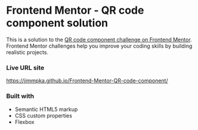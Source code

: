 # Frontend Mentor - QR code component solution

This is a solution to the [QR code component challenge on Frontend Mentor](https://www.frontendmentor.io/challenges/qr-code-component-iux_sIO_H). Frontend Mentor challenges help you improve your coding skills by building realistic projects. 

### Live URL site

https://jimmpka.github.io/Frontend-Mentor-QR-code-component/

### Built with

- Semantic HTML5 markup
- CSS custom properties
- Flexbox
